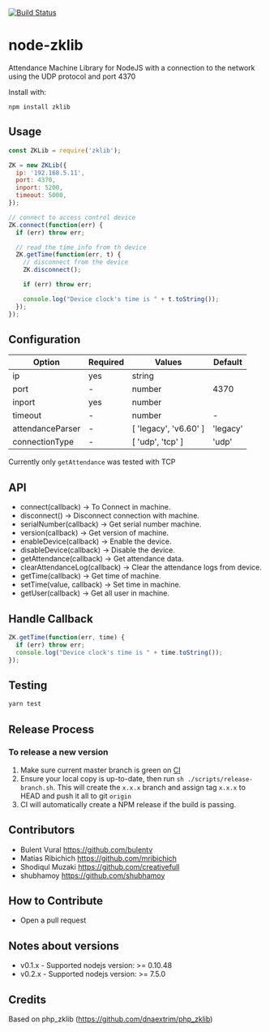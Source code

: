 [![Build Status](https://travis-ci.org/bulentv/js_zklib.svg?branch=master)](https://travis-ci.org/bulentv/js_zklib)

# node-zklib

Attendance Machine Library for NodeJS with a connection to the network using the UDP protocol and port 4370

Install with:

    npm install zklib

## Usage

```js
const ZKLib = require('zklib');

ZK = new ZKLib({
  ip: '192.168.5.11',
  port: 4370,
  inport: 5200,
  timeout: 5000,
});

// connect to access control device
ZK.connect(function(err) {
  if (err) throw err;

  // read the time info from th device
  ZK.getTime(function(err, t) {
    // disconnect from the device
    ZK.disconnect();

    if (err) throw err;

    console.log("Device clock's time is " + t.toString());
  });
});
```

## Configuration

| Option           | Required | Values                | Default  |
| ---------------- | -------- | --------------------- | -------- |
| ip               | yes      | string                |          |
| port             | -        | number                | 4370     |
| inport           | yes      | number                |          |
| timeout          | -        | number                | -        |
| attendanceParser | -        | [ 'legacy', 'v6.60' ] | 'legacy' |
| connectionType   | -        | [ 'udp', 'tcp' ]      | 'udp'    |

Currently only `getAttendance` was tested with TCP

## API

- connect(callback) -> To Connect in machine.
- disconnect() -> Disconnect connection with machine.
- serialNumber(callback) -> Get serial number machine.
- version(callback) -> Get version of machine.
- enableDevice(callback) -> Enable the device.
- disableDevice(callback) -> Disable the device.
- getAttendance(callback) -> Get attendance data.
- clearAttendanceLog(callback) -> Clear the attendance logs from device.
- getTime(callback) -> Get time of machine.
- setTime(value, callback) -> Set time in machine.
- getUser(callback) -> Get all user in machine.

## Handle Callback

```js
ZK.getTime(function(err, time) {
  if (err) throw err;
  console.log("Device clock's time is " + time.toString());
});
```

## Testing

```js
yarn test
```

## Release Process

### To release a new version

1.  Make sure current master branch is green on [CI](https://travis-ci.org/bulentv/js_zklib)
2.  Ensure your local copy is up-to-date, then run `sh ./scripts/release-branch.sh`. This will create the `x.x.x` branch and assign tag `x.x.x` to HEAD and push it all to git `origin`
3.  CI will automatically create a NPM release if the build is passing.

## Contributors

- Bulent Vural https://github.com/bulentv
- Matias Ribichich https://github.com/mribichich
- Shodiqul Muzaki https://github.com/creativefull
- shubhamoy https://github.com/shubhamoy

## How to Contribute

- Open a pull request

## Notes about versions

- v0.1.x - Supported nodejs version: >= 0.10.48
- v0.2.x - Supported nodejs version: >= 7.5.0

## Credits

Based on php_zklib (https://github.com/dnaextrim/php_zklib)
